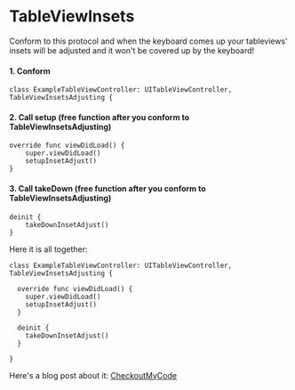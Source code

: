 # TableViewInsets
Conform to this protocol and when the keyboard comes up your tableviews' insets will be adjusted and it won't be covered up by the keyboard!


#### 1. Conform

    class ExampleTableViewController: UITableViewController, TableViewInsetsAdjusting {


#### 2. Call setup (free function after you conform to TableViewInsetsAdjusting)

    override func viewDidLoad() {
        super.viewDidLoad()
        setupInsetAdjust()
    }


#### 3. Call takeDown (free function after you conform to TableViewInsetsAdjusting)

    deinit {
        takeDownInsetAdjust()
    }




Here it is all together:


    class ExampleTableViewController: UITableViewController, TableViewInsetsAdjusting {
    
      override func viewDidLoad() {
        super.viewDidLoad()
        setupInsetAdjust()
      }
      
      deinit {
        takeDownInsetAdjust()
      }
    
    }


Here's a blog post about it: [CheckoutMyCode](http://checkoutmycode.blogspot.com/2016/09/adjust-uitableview-for-keyboard.html)
